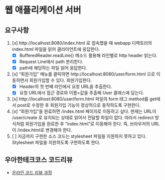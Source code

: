 # 웹 애플리케이션 서버

## 요구사항
1. [x] http://localhost:8080/index.html 로 접속했을 때 webapp 디렉토리의 index.html 파일을 읽어 클라이언트에 응답한다.
    - [x] BufferedReader.readLine() 메소드 활용해 라인별로 http header 읽는다.
    - [x] Request Line에서 path 분리한다.
    - [x] path에 해당하는 파일 읽어 응답한다.
2. [x] “회원가입” 메뉴를 클릭하면 http://localhost:8080/user/form.html 으로 이동하면서 회원가입할 수 있다. 회원가입한다.
    - [x] Header의 첫 번째 라인에서 요청 URL을 추출한다.
    - [x] 요청 URL에서 접근 경로와 이름=값을 추출해 User 클래스에 담는다.
3. [x] http://localhost:8080/user/form.html 파일의 form 태그 method를 get에서 post로 수정한 후 회원가입 기능이 정상적으로 동작하도록 구현한다.
4. [x] “회원가입”을 완료하면 /index.html 페이지로 이동하고 싶다. 현재는 URL이 /user/create 로 유지되는 상태로 읽어서 전달할 파일이 없다. 따라서 redirect 방식처럼 회원가입을 완료한 후 “index.html”로 이동해야 한다. 즉, 브라우저의 URL이 /index.html로 변경해야 한다.
5. [ ] 지금까지 구현한 소스 코드는 stylesheet 파일을 지원하지 못하고 있다. Stylesheet 파일을 지원하도록 구현하도록 한다.

## 우아한테크코스 코드리뷰
* [온라인 코드 리뷰 과정](https://github.com/woowacourse/woowacourse-docs/blob/master/maincourse/README.md)